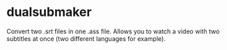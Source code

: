 dualsubmaker
============

Convert two .srt files in one .ass file. Allows you to watch a video with two subtitles at once (two different languages for example).
